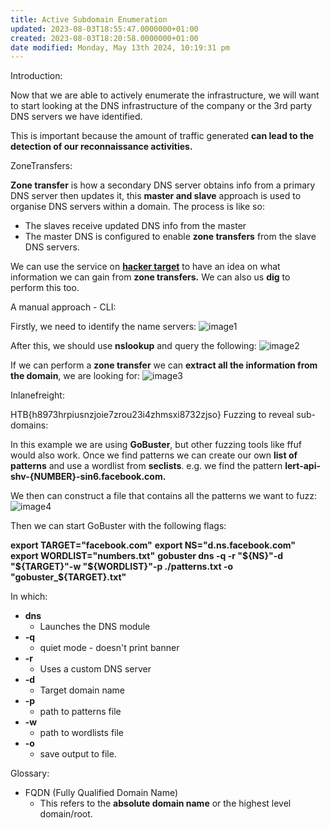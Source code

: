 ```yaml
---
title: Active Subdomain Enumeration
updated: 2023-08-03T18:55:47.0000000+01:00
created: 2023-08-03T18:20:58.0000000+01:00
date modified: Monday, May 13th 2024, 10:19:31 pm
---
```


Introduction:

Now that we are able to actively enumerate the infrastructure, we will want to start looking at the DNS infrastructure of the company or the 3rd party DNS servers we have identified.

This is important because the amount of traffic generated **can lead to the detection of our reconnaissance activities.**

ZoneTransfers:

**Zone transfer** is how a secondary DNS server obtains info from a primary DNS server then updates it, this **master and slave** approach is used to organise DNS servers within a domain. The process is like so:

- The slaves receive updated DNS info from the master
- The master DNS is configured to enable **zone transfers** from the slave DNS servers.

We can use the service on [**hacker target**](https://hackertarget.com/zone-transfer/) to have an idea on what information we can gain from **zone transfers.** We can also us **dig** to perform this too.

A manual approach - CLI:

Firstly, we need to identify the name servers:
![image1](../../../../_resources/image1-155.png)

After this, we should use **nslookup** and query the following:
![image2](../../../../_resources/image2-126.png)

If we can perform a **zone transfer** we can **extract all the information from the domain**, we are looking for:
![image3](../../../../_resources/image3-97.png)

Inlanefreight:

HTB{h8973hrpiusnzjoie7zrou23i4zhmsxi8732zjso}
Fuzzing to reveal sub-domains:

In this example we are using **GoBuster**, but other fuzzing tools like ffuf would also work. Once we find patterns we can create our own **list of patterns** and use a wordlist from **seclists**. e.g. we find the pattern
**lert-api-shv-{NUMBER}-sin6.facebook.com.**

We then can construct a file that contains all the patterns we want to fuzz:
![image4](../../../../_resources/image4-76.png)

Then we can start GoBuster with the following flags:

**export TARGET="facebook.com"**
**export NS="d.ns.facebook.com"**
**export WORDLIST="numbers.txt"**
**gobuster dns -q -r "\${NS}"-d "\${TARGET}"-w "\${WORDLIST}"-p ./patterns.txt -o "gobuster\_\${TARGET}.txt"**

In which:
- **dns**
  - Launches the DNS module
- **-q**
  - quiet mode - doesn't print banner
- **-r**
  - Uses a custom DNS server
- **-d**
  - Target domain name
- **-p**
  - path to patterns file
- **-w**
  - path to wordlists file
- **-o**
  - save output to file.

Glossary:

- FQDN (Fully Qualified Domain Name)
  - This refers to the **absolute domain name** or the highest level domain/root.
